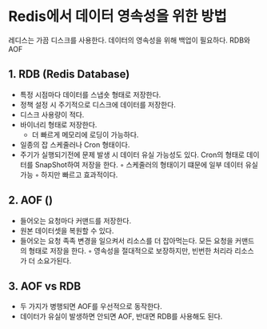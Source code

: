 # Redis에서 데이터 영속성을 위한 방법
레디스는 가끔 디스크를 사용한다. 데이터의 영속성을 위해 백업이 필요하다.
RDB와 AOF

## 1. RDB (Redis Database)
- 특정 시점마다 데이터를 스냅숏 형태로 저장한다.
- 정책 설정 시 주기적으로 디스크에 데이터를 저장한다.
- 디스크 사용량이 적다.
- 바이너리 형태로 저장한다.
	- 더 빠르게 메모리에 로딩이 가능하다.
- 일종의 잡 스케줄러나 Cron 형태이다.
- 주기가 실행되기전에 문제 발생 시 데이터 유실 가능성도 있다.
Cron의 형태로 데이터를 SnapShot하여 저장을 한다. ◦ 스케줄러의 형태이기 떄문에 일부 데이터 유실 가능 ◦ 하지만 빠르고 효과적이다.

## 2. AOF ()
- 들어오는 요청마다 커맨드를 저장한다.
- 원본 데이터셋을 복원할 수 있다.
- 들어오는 요청 족족 변경을 일으켜서 리소스를 더 잡아먹는다.
모든 요청을 커맨드의 형태로 저장을 한다. ◦ 영속성을 절대적으로 보장하지만, 빈번한 처리라 리소스가 더 소요가된다.

## 3. AOF vs RDB
- 두 가지가 병행되면 AOF를 우선적으로 동작한다.
- 데이터가 유실이 발생하면 안되면 AOF, 반대면 RDB를 사용해도 된다.